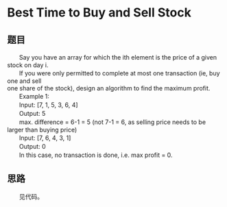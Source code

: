 
# Best Time to Buy and Sell Stock

## 题目
　　Say you have an array for which the ith element is the price of a given stock on day i.</br>
　　If you were only permitted to complete at most one transaction (ie, buy one and sell</br>
one share of the stock), design an algorithm to find the maximum profit.</br>
　　Example 1:</br>
　　Input: [7, 1, 5, 3, 6, 4]</br>
　　Output: 5</br>
　　max. difference = 6-1 = 5 (not 7-1 = 6, as selling price needs to be larger than buying price)</br>
　　Input: [7, 6, 4, 3, 1]</br>
　　Output: 0</br>
　　In this case, no transaction is done, i.e. max profit = 0.</br>
## 思路
　　见代码。</br>
　
